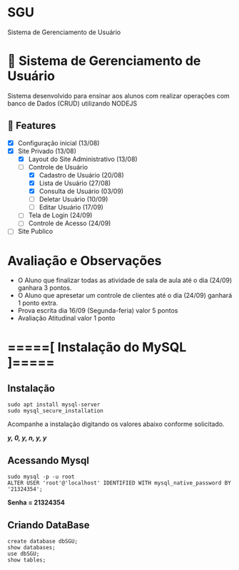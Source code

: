 # SGU
Sistema de Gerenciamento de Usuário


# 🚀 Sistema de Gerenciamento de Usuário
Sistema desenvolvido para ensinar aos alunos com realizar operações com banco de Dados (CRUD) utilizando NODEJS

## 🔧 Features
- [x] Configuração inicial (13/08)
- [x] Site Privado (13/08)
    - [x] Layout do Site Administrativo (13/08)
    - [ ] Controle de Usuário 
        - [x] Cadastro de Usuário (20/08)
        - [x] Lista de Usuário (27/08)
        - [x] Consulta de Usuário (03/09)
        - [ ] Deletar Usuário (10/09)
        - [ ] Editar Usuário (17/09)
    - [ ] Tela de Login (24/09)
    - [ ] Controle de Acesso (24/09)
- [ ] Site Publico

# Avaliação e Observações
- O Aluno que finalizar todas as atividade de sala de aula até o dia (24/09) ganhara 3 pontos.
- O Aluno que apresetar um controle de clientes até o dia (24/09) ganhará 1 ponto extra.
- Prova escrita dia 16/09 (Segunda-feria) valor 5 pontos
- Avaliação Atitudinal valor 1 ponto

# =====[ Instalação do MySQL ]=====

## Instalação
``` 
sudo apt install mysql-server
sudo mysql_secure_installation
```
Acompanhe a instalação digitando os valores abaixo conforme solicitado.

***y, 0, y, n, y, y***

## Acessando Mysql
``` 
sudo mysql -p -u root
ALTER USER 'root'@'localhost' IDENTIFIED WITH mysql_native_password BY '21324354'; 
```
**Senha = 21324354**

## Criando DataBase
``` 
create database dbSGU;
show databases;
use dbSGU;
show tables;
``` 